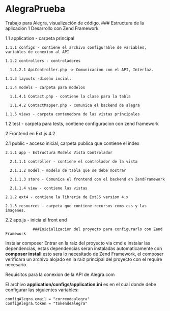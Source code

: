 # AlegraPrueba
Trabajo para Alegra, visualización de código.
                        ### Estructura de la aplicacion
1 Desarrollo con Zend Framework

  1.1 application - carpeta principal
  
    1.1.1 configs - contiene el archivo configurable de variables, variables de conexion al API
    
    1.1.2 controllers - controladores
    
      1.1.2.1 ApiController.php -> Comunicacion con el API, Interfaz. 
      
    1.1.3 layouts -diseño incial.
    
    1.1.4 models - carpeta para modelos
    
      1.1.4.1 Contact.php - contiene la clase para la tabla
      
      1.1.4.2 ContactMapper.php - comunica el backend de alegra
      
    1.1.5 views - carpeta contenedora de las vistas principales
    
  1.2 test - carpeta para tests, contiene configuracion con zend framework
  
2 Frontend en Ext.js 4.2

  2.1 public - acceso inicial, carpeta publica que contiene el index
  
    2.1.1 app - Estructura Modelo Vista Controlador
    
      2.1.1.1 controller - contiene el controlador de la vista
      
      2.1.1.2 model - modelo de tabla que se debe mostrar
      
      2.1.1.3 store - Comunica el frontend con el backend en ZendFramework
      
      2.1.1.4 view - contiene las vistas
      
    2.1.2 ext4 - contiene la libreria de ExtJS version 4.x
    
    2.1.3 resources - carpeta que contiene recursos como css y las imagenes.
    
  2.2 app.js - inicia el front end
  


                ###Inicializacion del proyecto para configurarlo con Zend Framework
                

Instalar composer
Entrar en la raiz del proyecto via cmd e instalar las dependencias, estas dependencias seran instaladas automaticamente con **composer install** esto sera lo necesitado de Zend Framework, el composer verificara un archivo alojado en la raiz principal del proyecto con el require necesario.


Requisitos para la conexion de la API de Alegra.com

El archivo **application/configs/application.ini** es en el cual donde debe configurar las siguientes variables:
```
configAlegra.email = "correodealegra"
configAlegra.token = "tokendealegra"
```

